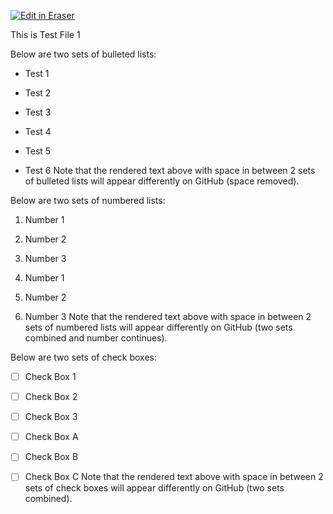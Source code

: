 <p><a target="_blank" href="https://app.eraser.io/workspace/zikqrAUEL5wc57nzfM8X" id="edit-in-eraser-github-link"><img alt="Edit in Eraser" src="https://firebasestorage.googleapis.com/v0/b/second-petal-295822.appspot.com/o/images%2Fgithub%2FOpen%20in%20Eraser.svg?alt=media&amp;token=968381c8-a7e7-472a-8ed6-4a6626da5501"></a></p>

This is Test File 1

Below are two sets of bulleted lists:

- Test 1
- Test 2
- Test 3


- Test 4
- Test 5 
- Test 6
Note that the rendered text above with space in between 2 sets of bulleted lists will appear differently on GitHub (space removed).

Below are two sets of numbered lists:

1. Number 1
2. Number 2
3. Number 3


1. Number 1
2. Number 2
3. Number 3
Note that the rendered text above with space in between 2 sets of numbered lists will appear differently on GitHub (two sets combined and number continues).

Below are two sets of check boxes:

- [ ] Check Box 1 
- [ ] Check Box 2
- [ ] Check Box 3


- [ ] Check Box A
- [ ] Check Box B
- [ ] Check Box C
Note that the rendered text above with space in between 2 sets of check boxes will appear differently on GitHub (two sets combined).


<!--- Eraser file: https://app.eraser.io/workspace/zikqrAUEL5wc57nzfM8X --->